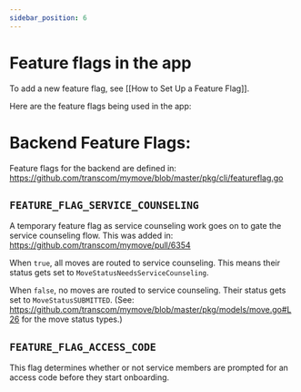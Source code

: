 ```yaml
---
sidebar_position: 6
---
```


# Feature flags in the app

To add a new feature flag, see [[How to Set Up a Feature Flag]].

Here are the feature flags being used in the app:

# Backend Feature Flags:
Feature flags for the backend are defined in: https://github.com/transcom/mymove/blob/master/pkg/cli/featureflag.go

## `FEATURE_FLAG_SERVICE_COUNSELING`
A temporary feature flag as service counseling work goes on to gate the service counseling flow. This was added in: https://github.com/transcom/mymove/pull/6354

When `true`, all moves are routed to service counseling. This means their status gets set to `MoveStatusNeedsServiceCounseling`.

When `false`, no moves are routed to service counseling. Their status gets set to `MoveStatusSUBMITTED`. (See: https://github.com/transcom/mymove/blob/master/pkg/models/move.go#L26 for the move status types.)

## `FEATURE_FLAG_ACCESS_CODE`
This flag determines whether or not service members are prompted for an access code before they start onboarding.
